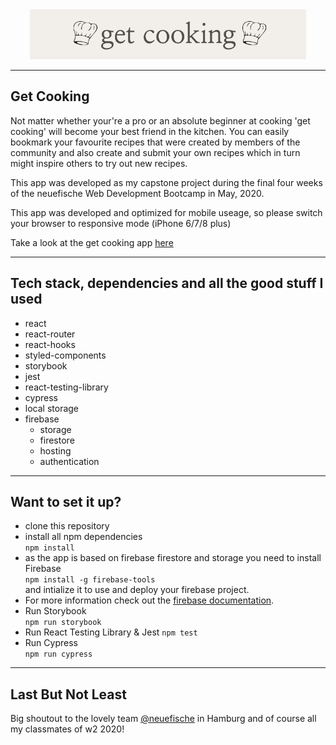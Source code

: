 <div align="center">
  <img src="images/../src/images/get_cooking.png"
     height="80px"/>
</div>

---

## Get Cooking

Not matter whether your're a pro or an absolute beginner at cooking 'get cooking' will become your best friend in the kitchen. You can easily bookmark your favourite recipes that were created by members of the community and also create and submit your own recipes which in turn might inspire others to try out new recipes.

This app was developed as my capstone project during the final four weeks of the neuefische Web Development Bootcamp in May, 2020.

This app was developed and optimized for mobile useage, so please switch your browser to responsive mode (iPhone 6/7/8 plus)

Take a look at the get cooking app [here](https://get-cooking.web.app/)

---

## Tech stack, dependencies and all the good stuff I used
- react
- react-router
- react-hooks
- styled-components
- storybook
- jest
- react-testing-library
- cypress
- local storage
- firebase
  - storage
  - firestore
  - hosting
  - authentication

---

## Want to set it up?
- clone this repository
- install all npm dependencies   
    ```npm install```
- as the app is based on firebase firestore and storage you need to install Firebase    
 ```npm install -g firebase-tools```    
 and intialize it to use and deploy your firebase project.
- For more information check out the [firebase documentation](https://firebase.google.com/docs).
- Run Storybook   
```npm run storybook```  
- Run React Testing Library & Jest
```npm test```
- Run Cypress   
```npm run cypress```
___

## Last But Not Least
Big shoutout to the lovely team [@neuefische](https://neuefische.de/) in Hamburg and of course all my classmates of w2 2020!
